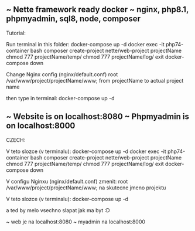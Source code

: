~	Nette framework ready docker	~
nginx, php8.1, phpmyadmin, sql8, node, composer
---------------------------------------------------------------

Tutorial:

Run terminal in this folder:
	docker-compose up -d
	docker exec -it php74-container bash
	composer create-project nette/web-project projectName
	chmod 777 projectName/temp/
	chmod 777 projectName/log/
	exit
	docker-compose down

Change Nginx config (nginx/default.conf) root /var/www/project/projectName/www; from projectName to actual project name

then type in terminal:
	docker-compose up -d

~ Website is on localhost:8080
~ Phpmyadmin is on localhost:8000
---------------------------------------------------------------

CZECH:

V teto slozce (v terminalu): 
	docker-compose up -d
	docker exec -it php74-container bash
	composer create-project nette/web-project projectName
	chmod 777 projectName/temp/
	chmod 777 projectName/log/
	exit
	docker-compose down

V configu Nginxu (nginx/default.conf) zmenit:
	root /var/www/project/projectName/www; na skutecne jmeno projektu

V teto slozce (v terminalu):
	docker-compose up -d

a ted by melo vsechno slapat jak ma byt :D

~ web je na localhost:8080
~ myadmin na localhost:8000
